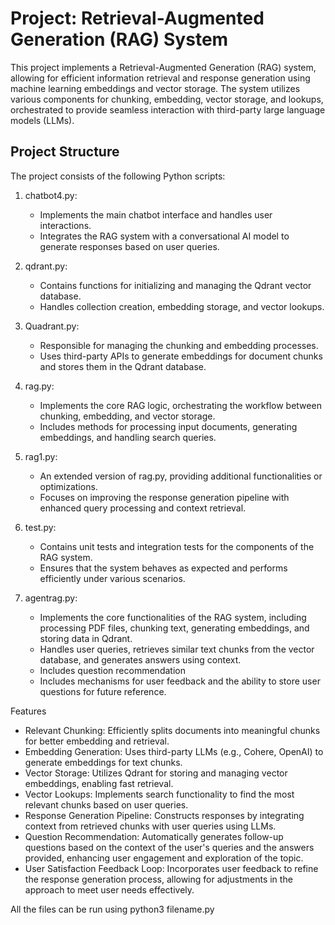 # Project: Retrieval-Augmented Generation (RAG) System

This project implements a Retrieval-Augmented Generation (RAG) system, allowing for efficient information retrieval and response generation using machine learning embeddings and vector storage. The system utilizes various components for chunking, embedding, vector storage, and lookups, orchestrated to provide seamless interaction with third-party large language models (LLMs).

## Project Structure

The project consists of the following Python scripts:

1. chatbot4.py: 
   - Implements the main chatbot interface and handles user interactions.
   - Integrates the RAG system with a conversational AI model to generate responses based on user queries.

2. qdrant.py:
   - Contains functions for initializing and managing the Qdrant vector database.
   - Handles collection creation, embedding storage, and vector lookups.

3. Quadrant.py:
   - Responsible for managing the chunking and embedding processes.
   - Uses third-party APIs to generate embeddings for document chunks and stores them in the Qdrant database.

4. rag.py:
   - Implements the core RAG logic, orchestrating the workflow between chunking, embedding, and vector storage.
   - Includes methods for processing input documents, generating embeddings, and handling search queries.

5. rag1.py:
   - An extended version of rag.py, providing additional functionalities or optimizations.
   - Focuses on improving the response generation pipeline with enhanced query processing and context retrieval.

6. test.py:
   - Contains unit tests and integration tests for the components of the RAG system.
   - Ensures that the system behaves as expected and performs efficiently under various scenarios.

7. agentrag.py:
   - Implements the core functionalities of the RAG system, including processing PDF files, chunking text, generating embeddings, and storing data in Qdrant.
   - Handles user queries, retrieves similar text chunks from the vector database, and generates answers using context.
   - Includes question recommendation
   - Includes mechanisms for user feedback and the ability to store user questions for future reference.

Features

- Relevant Chunking: Efficiently splits documents into meaningful chunks for better embedding and retrieval.
- Embedding Generation: Uses third-party LLMs (e.g., Cohere, OpenAI) to generate embeddings for text chunks.
- Vector Storage: Utilizes Qdrant for storing and managing vector embeddings, enabling fast retrieval.
- Vector Lookups: Implements search functionality to find the most relevant chunks based on user queries.
- Response Generation Pipeline: Constructs responses by integrating context from retrieved chunks with user queries using LLMs.
- Question Recommendation: Automatically generates follow-up questions based on the context of the user's queries and the answers provided, enhancing user engagement and exploration of the topic.
- User Satisfaction Feedback Loop: Incorporates user feedback to refine the response generation process, allowing for adjustments in the approach to meet user needs effectively.

All the files can be run using python3 filename.py

